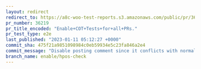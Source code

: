 ```yaml
---
layout: redirect
redirect_to: https://a8c-woo-test-reports.s3.amazonaws.com/public/pr/36219/e2e/index.html
pr_number: 36219
pr_title_encoded: "Enable+COT+Tests+for+all+PRs."
pr_test_type: e2e
last_published: "2023-01-11 05:12:27 +0000"
commit_sha: 475f21a9851098984c0eb59934e5c23fa846a2e4
commit_message: "Disable posting comment since it conflicts with normal E2E report com…"
branch_name: enable/hpos-check
---
```

